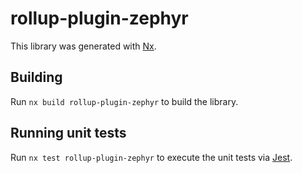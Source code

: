 # rollup-plugin-zephyr

This library was generated with [Nx](https://nx.dev).

## Building

Run `nx build rollup-plugin-zephyr` to build the library.

## Running unit tests

Run `nx test rollup-plugin-zephyr` to execute the unit tests via [Jest](https://jestjs.io).
